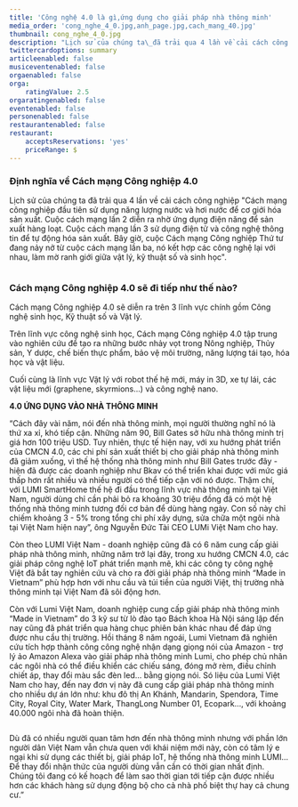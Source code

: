 ```yaml
---
title: 'Công nghệ 4.0 là gì,ứng dụng cho giải pháp nhà thông minh'
media_order: 'cong_nghe_4_0.jpg,anh_page.jpg,cach_mang_40.jpg'
thumbnail: cong_nghe_4_0.jpg
description: "Lịch sử của chúng ta\_đã trải qua 4 lần về cải cách công nghiệp \"Cách mạng công nghiệp đầu tiên sử dụng năng lượng nước và hơi nước để cơ giới hóa sản xuất. Cuộc cách mạng lần 2 diễn ra nhờ ứng dụng điện năng để sản xuất hàng loạt. Cuộc cách mạng lần 3 sử dụng điện tử và công nghệ thông tin để tự động hóa sản xuất. Bây giờ, cuộc Cách mạng Công nghiệp Thứ tư đang nảy nở từ cuộc cách mạng lần ba, nó kết hợp các công nghệ lại với nhau, làm mờ ranh giới giữa vật lý, kỹ thuật số và sinh học\"."
twittercardoptions: summary
articleenabled: false
musiceventenabled: false
orgaenabled: false
orga:
    ratingValue: 2.5
orgaratingenabled: false
eventenabled: false
personenabled: false
restaurantenabled: false
restaurant:
    acceptsReservations: 'yes'
    priceRange: $
---
```


<h3>Định nghĩa về C&aacute;ch mạng C&ocirc;ng nghiệp 4.0</h3>
<p>Lịch sử của ch&uacute;ng ta&nbsp;đ&atilde; trải qua 4 lần về cải c&aacute;ch c&ocirc;ng nghiệp "C&aacute;ch mạng c&ocirc;ng nghiệp đầu ti&ecirc;n sử dụng năng lượng nước v&agrave; hơi nước để cơ giới h&oacute;a sản xuất. Cuộc c&aacute;ch mạng lần 2 diễn ra nhờ ứng dụng điện năng để sản xuất h&agrave;ng loạt. Cuộc c&aacute;ch mạng lần 3 sử dụng điện tử v&agrave; c&ocirc;ng nghệ th&ocirc;ng tin để tự động h&oacute;a sản xuất. B&acirc;y giờ, cuộc C&aacute;ch mạng C&ocirc;ng nghiệp Thứ tư đang nảy nở từ cuộc c&aacute;ch mạng lần ba, n&oacute; kết hợp c&aacute;c c&ocirc;ng nghệ lại với nhau, l&agrave;m mờ ranh giới giữa vật l&yacute;, kỹ thuật số v&agrave; sinh học".</p>
<p><img src="/giahan/tin-tuc/cong-nghe-4-0-la-gi-ung-dung-cho-giai-phap-nha-thong-minh/cach_mang_40.jpg" alt="" /></p>
<h3>C&aacute;ch mạng C&ocirc;ng nghiệp 4.0 sẽ đi tiếp như thế n&agrave;o?</h3>
<p>C&aacute;ch mạng C&ocirc;ng nghiệp 4.0 sẽ diễn ra tr&ecirc;n 3 lĩnh vực ch&iacute;nh gồm C&ocirc;ng nghệ sinh học, Kỹ thuật số v&agrave; Vật l&yacute;.</p>
<p>Tr&ecirc;n lĩnh vực c&ocirc;ng nghệ sinh học, C&aacute;ch mạng C&ocirc;ng nghiệp 4.0 tập trung v&agrave;o nghi&ecirc;n cứu để tạo ra những bước nhảy vọt trong N&ocirc;ng nghiệp, Thủy sản, Y dược, chế biến thực phẩm, bảo vệ m&ocirc;i trường, năng lượng t&aacute;i tạo, h&oacute;a học v&agrave; vật liệu.</p>
<p>Cuối c&ugrave;ng l&agrave; lĩnh vực Vật l&yacute; với robot thế hệ mới, m&aacute;y in 3D, xe tự l&aacute;i, c&aacute;c vật liệu mới (graphene, skyrmions&hellip;) v&agrave; c&ocirc;ng nghệ nano.</p>
<p><strong>4.0 ỨNG DỤNG V&Agrave;O NH&Agrave; TH&Ocirc;NG MINH</strong></p>
<div id="">
<p>&ldquo;C&aacute;ch đ&acirc;y v&agrave;i năm, n&oacute;i đến nh&agrave; th&ocirc;ng minh, mọi người thường nghĩ n&oacute; l&agrave; thứ xa xỉ, kh&oacute; tiếp cận. Những năm 90, Bill Gates sở hữu nh&agrave; th&ocirc;ng minh trị gi&aacute; hơn 100 triệu USD. Tuy nhi&ecirc;n, thực tế hiện nay, với xu hướng ph&aacute;t triển của CMCN 4.0, c&aacute;c chi ph&iacute; sản xuất thiết bị cho giải ph&aacute;p nh&agrave; th&ocirc;ng minh đ&atilde; giảm xuống, v&igrave; thế hệ thống nh&agrave; th&ocirc;ng minh như Bill Gates trước đ&acirc;y - hiện đ&atilde; được c&aacute;c doanh nghiệp như Bkav c&oacute; thể triển khai được với mức gi&aacute; thấp hơn rất nhiều v&agrave; nhiều người c&oacute; thể tiếp cận với n&oacute; được. Thậm ch&iacute;, với&nbsp;LUMI SmartHome thế hệ đi đầu trong lĩnh vực nh&agrave; th&ocirc;ng minh tại Việt Nam, người d&ugrave;ng chỉ cần phải bỏ ra khoảng 30 triệu đồng đ&atilde; c&oacute; một hệ thống nh&agrave; th&ocirc;ng minh tương đối cơ bản để d&ugrave;ng h&agrave;ng ng&agrave;y. Con số n&agrave;y chỉ chiếm khoảng 3 - 5% trong tổng chi ph&iacute; x&acirc;y dựng, sửa chữa một ng&ocirc;i nh&agrave; tại Việt Nam hiện nay&rdquo;, &ocirc;ng Nguyễn Đức T&agrave;i CEO LUMi Việt Nam cho hay.</p>
</div>
<div id="">
<p>C&ograve;n theo LUMI Việt Nam - doanh nghiệp cũng đ&atilde; c&oacute; 6 năm cung cấp giải ph&aacute;p nh&agrave; th&ocirc;ng minh, những năm trở lại đ&acirc;y, trong xu hướng CMCN 4.0, c&aacute;c giải ph&aacute;p c&ocirc;ng nghệ IoT ph&aacute;t triển mạnh mẽ, khi c&aacute;c c&ocirc;ng ty c&ocirc;ng nghệ Việt đ&atilde; bắt tay nghi&ecirc;n cứu v&agrave; cho ra đời giải ph&aacute;p nh&agrave; th&ocirc;ng minh &ldquo;Made in Vietnam&rdquo; ph&ugrave; hợp hơn với nhu cầu v&agrave; t&uacute;i tiền của người Việt, thị trường nh&agrave; th&ocirc;ng minh tại Việt Nam đ&atilde; s&ocirc;i động hơn.</p>
<p>C&ograve;n với Lumi Việt Nam, doanh nghiệp cung cấp giải ph&aacute;p nh&agrave; th&ocirc;ng minh &ldquo;Made in Vietnam&rdquo; do 3 kỹ sư từ l&ograve; đ&agrave;o tạo B&aacute;ch khoa H&agrave; Nội s&aacute;ng lập đến nay cũng đ&atilde; ph&aacute;t triển qua h&agrave;ng chục phi&ecirc;n bản kh&aacute;c nhau để đ&aacute;p ứng được nhu cầu thị trường. Hồi th&aacute;ng 8 năm ngo&aacute;i, Lumi Vietnam đ&atilde; nghi&ecirc;n cứu t&iacute;ch hợp th&agrave;nh c&ocirc;ng c&ocirc;ng nghệ nhận dạng giọng n&oacute;i của Amazon - trợ l&yacute; ảo Amazon Alexa v&agrave;o giải ph&aacute;p nh&agrave; th&ocirc;ng minh Lumi, cho ph&eacute;p chủ nh&acirc;n c&aacute;c ng&ocirc;i nh&agrave; c&oacute; thể điều khiển c&aacute;c chiếu s&aacute;ng, đ&oacute;ng mở r&egrave;m, điều chỉnh chiết &aacute;p, thay đổi m&agrave;u sắc đ&egrave;n led&hellip; bằng giọng n&oacute;i. S&oacute; liệu của Lumi Việt Nam cho hay, đến nay đơn vị n&agrave;y đ&atilde; cung cấp giải ph&aacute;p nh&agrave; th&ocirc;ng minh cho nhiều dự &aacute;n lớn như: khu đ&ocirc; thị An Kh&aacute;nh, Mandarin, Spendora, Time City, Royal City, Water Mark, ThangLong Number 01, Ecopark&hellip;, với khoảng 40.000 ng&ocirc;i nh&agrave; đ&atilde; ho&agrave;n thiện.</p>
<p><img src="/giahan/tin-tuc/cong-nghe-4-0-la-gi-ung-dung-cho-giai-phap-nha-thong-minh/anh_page.jpg" alt="" /></p>
<p>D&ugrave; đ&atilde; c&oacute; nhiều người quan t&acirc;m hơn đến nh&agrave; th&ocirc;ng minh nhưng với phần lớn người d&acirc;n Việt Nam vẫn chưa quen với kh&aacute;i niệm mới n&agrave;y, c&ograve;n c&oacute; t&acirc;m l&yacute; e ngại khi sử dụng c&aacute;c thiết bị, giải ph&aacute;p IoT, hệ thống nh&agrave; th&ocirc;ng minh LUMI&hellip; Để thay đổi nhận thức của người d&ugrave;ng vẫn cần c&oacute; thời gian nhất định. Ch&uacute;ng t&ocirc;i đang c&oacute; kế hoạch để l&agrave;m sao thời gian tới tiếp cận được nhiều hơn c&aacute;c kh&aacute;ch h&agrave;ng sử dụng động bộ cho cả nh&agrave; phố biệt thự hay cả chung cư.&rdquo;</p>
</div>
<p><strong>&nbsp;</strong></p>